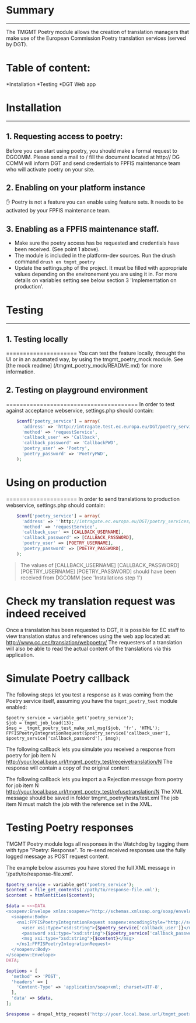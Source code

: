 # Summary
---------

The TMGMT Poetry module allows the creation of translation managers
that make use of the European Commission Poetry translation services
(served by DGT).

Table of content:
=================
*Installation
*Testing
*DGT Web app

# Installation
--------------

## 1. Requesting access to poetry:
Before you can start using poetry, you should make a formal request to DGCOMM.
Please send a mail to / fill the document located at http://
DG COMM will inform DGT and send credentials to FPFIS maintenance team who will
activate poetry on your site.

## 2. Enabling on your platform instance
:hand: Poetry is not a feature you can enable using feature sets. It needs to be
activated by your FPFIS maintenance team.

## 3. Enabling as a FPFIS maintenance staff.
* Make sure the poetry access has be requested and credentials have been
received. (See point 1 above).
* The module is included in the platform-dev sources. Run the drush command
```drush en tmgmt_poetry```
* Update the settings.php of the project. It must be filled with appropriate
values depending on the environement you are using it in.
For more details on variables setting see below section 3 'Implementation on
production'.

# Testing
---------

## 1. Testing locally
=====================
You can test the feature locally, throught the UI or in an automated way, by
using the tmgmt_poetry_mock module.
See [the mock readme] (/tmgmt_poetry_mock/README.md) for more information.

## 2. Testing on playground environment
=======================================
In order to test against acceptance webservice, settings.php should contain:

```php
    $conf['poetry_service'] = array(
      'address' => 'http://intragate.test.ec.europa.eu/DGT/poetry_services/components/poetry.cfc?wsdl',
      'method' => 'requestService',
      'callback_user' => 'Callback',
      'callback_password' => 'CallbackPWD',
      'poetry_user' => 'Poetry',
      'poetry_password' => 'PoetryPWD',
    );
```

# Using on production
=====================
In order to send translations to production webservice, settings.php should
contain:

```php
    $conf['poetry_service'] = array(
      'address' => ''http://intragate.ec.europa.eu/DGT/poetry_services/components/poetry.cfc?wsdl',
      'method' => 'requestService',
      'callback_user' => [CALLBACK_USERNAME],
      'callback_password' => [CALLBACK_PASSWORD],
      'poetry_user' => [POETRY_USERNAME],
      'poetry_password' => [POETRY_PASSWORD],
    );
```

> The values of
>[CALLBACK_USERNAME]
>[CALLBACK_PASSWORD]
>[POETRY_USERNAME]
>[POETRY_PASSWORD]
> should have been received from DGCOMM (see 'Installations step 1')


Check  my translation request was indeed received
=================================================

Once a translation has been requested to DGT, it is possible for EC staff to
view translation status and references using the web app located at:
http://www.cc.cec/translation/webpoetry/
The requesters of a translation will also be able to read the actual content
of the translations via this application.

Simulate Poetry callback
========================

The following steps let you test a response as it was coming from the Poetry
service itself, assuming you have the `tmgmt_poetry_test` module enabled:

```
$poetry_service = variable_get('poetry_service');
$job = tmgmt_job_load(13);
$msg = _tmgmt_poetry_test_make_xml_msg($job, 'fr', 'HTML');
FPFISPoetryIntegrationRequest($poetry_service['callback_user'], $poetry_service['callback_password'], $msg);
```

The following callback lets you simulate you received a response from poetry for job item N
http://your.local.base.url/tmgmt_poetry_test/receivetranslation/N
The response will contain a copy of the original content

The following callback lets you import a a Rejection message from poetry for job item N
http://your.local.base.url/tmgmt_poetry_test/refusetranslation/N
The XML message should be saved in folder tmgmt_poetry/tests/test.xml
The job item N must match the job with the reference set in the XML.

Testing Poetry responses
========================

TMGMT Poetry module logs all responses in the Watchdog by tagging them with type "Poetry: Response".
To re-send received responses use the fully logged message as POST request content.

The example below assumes you have stored the full XML message in '/path/to/response-file.xml'.

```php
$poetry_service = variable_get('poetry_service');
$content = file_get_contents('/path/to/response-file.xml');
$content = htmlentities($content);

$data = <<<DATA
<soapenv:Envelope xmlns:soapenv="http://schemas.xmlsoap.org/soap/envelope/" xmlns:xsd="http://www.w3.org/2001/XMLSchema" xmlns:xsi="http://www.w3.org/2001/XMLSchema-instance">
  <soapenv:Body>
    <ns1:FPFISPoetryIntegrationRequest soapenv:encodingStyle="http://schemas.xmlsoap.org/soap/encoding/" xmlns:ns1="urn:FPFISPoetryIntegration">
      <user xsi:type="xsd:string">{$poetry_service['callback_user']}</user>
      <password xsi:type="xsd:string">{$poetry_service['callback_password']}</password>
      <msg xsi:type="xsd:string">{$content}</msg>
    </ns1:FPFISPoetryIntegrationRequest>
  </soapenv:Body>
</soapenv:Envelope>
DATA;

$options = [
  'method' => 'POST',
  'headers' => [
    'Content-Type' => 'application/soap+xml; charset=UTF-8',
  ],
  'data' => $data,
];

$response = drupal_http_request('http://your.local.base.url/tmgmt_poetry/service_callback', $options);
```

